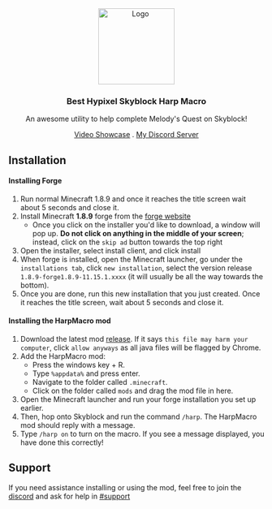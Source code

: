 
<div align="center">
<a>
<img src="https://static.wikia.nocookie.net/hypixel-skyblock/images/b/bf/Personal_Harp.png/revision/latest?cb=20221004103858" alt="Logo" width="150" height="150">
</a>
</div>

<div align="center">  
<h3>Best Hypixel Skyblock Harp Macro</h3>

<p>An awesome utility to help complete Melody's Quest on Skyblock!</p>

<a href="https://youtu.be/BoijWpU1neA">Video Showcase</strong></a>
.
<a href="https://discord.gg/sZ3KU6uaqq">My Discord Server</a>
</div>

## Installation

#### Installing Forge

1. Run normal Minecraft 1.8.9 and once it reaches the title screen wait about 5 seconds and close it.
2. Install Minecraft **1.8.9** forge from the [forge website](http://files.minecraftforge.net/maven/net/minecraftforge/forge/index_1.8.9.html)
   - Once you click on the installer you'd like to download, a window will pop up. **Do not click on anything in the middle of your screen**; instead, click on the `skip ad` button towards the top right
3. Open the installer, select install client, and click install
4. When forge is installed, open the Minecraft launcher, go under the `installations tab`, click `new installation`, select the version release `1.8.9-forge1.8.9-11.15.1.xxxx` (it will usually be all the way towards the bottom).
5. Once you are done, run this new installation that you just created. Once it reaches the title screen, wait about 5 seconds and close it.

#### Installing the HarpMacro mod

1. Download the latest mod [release](https://github.com/BelowIqPhoenix/Hypixel-Skyblock-Harp-Macro/releases/tag/1.0). If it says `this file may harm your computer`, click `allow anyways` as all java files will be flagged by Chrome.
2. Add the HarpMacro mod:
   - Press the windows key + R.
   - Type `%appdata%` and press enter.
   - Navigate to the folder called `.minecraft`.
   - Click on the folder called `mods` and drag the mod file in here.
3. Open the Minecraft launcher and run your forge installation you set up earlier.
4. Then, hop onto Skyblock and run the command `/harp`. The HarpMacro mod should reply with a message.
5. Type `/harp on` to turn on the macro. If you see a message displayed, you have done this correctly!

## Support

If you need assistance installing or using the mod, feel free to join the [discord](https://discord.gg/sZ3KU6uaqq) and ask for help in [#support](https://discord.com/channels/1195816539996295248/1195816588197253241)

